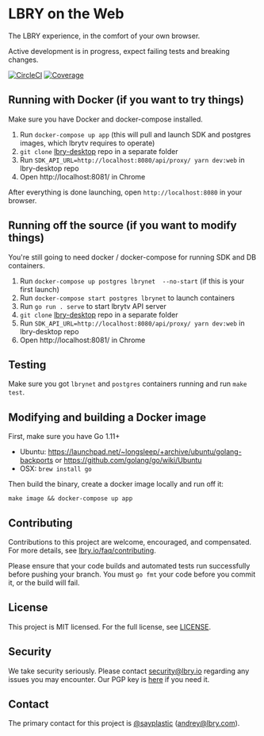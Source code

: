 # LBRY on the Web

The LBRY experience, in the comfort of your own browser.

Active development is in progress, expect failing tests and breaking changes.

[![CircleCI](https://img.shields.io/circleci/project/github/lbryio/lbrytv/master.svg)](https://circleci.com/gh/lbryio/lbrytv/tree/master) [![Coverage](https://img.shields.io/coveralls/github/lbryio/lbrytv.svg)](https://coveralls.io/github/lbryio/lbrytv)

## Running with Docker (if you want to try things)

Make sure you have Docker and docker-compose installed.

1. Run `docker-compose up app` (this will pull and launch SDK and postgres images, which lbrytv requires to operate)
2. `git clone` [lbry-desktop](https://github.com/lbryio/lbry-desktop/) repo in a separate folder
3. Run `SDK_API_URL=http://localhost:8080/api/proxy/ yarn dev:web` in lbry-desktop repo
4. Open http://localhost:8081/ in Chrome

After everything is done launching, open `http://localhost:8080` in your browser.

## Running off the source (if you want to modify things)

You're still going to need docker / docker-compose for running SDK and DB containers.

1. Run `docker-compose up postgres lbrynet  --no-start` (if this is your first launch)
2. Run `docker-compose start postgres lbrynet` to launch containers
3. Run `go run . serve` to start lbrytv API server
4. `git clone` [lbry-desktop](https://github.com/lbryio/lbry-desktop/) repo in a separate folder
5. Run `SDK_API_URL=http://localhost:8080/api/proxy/ yarn dev:web` in lbry-desktop repo
6. Open http://localhost:8081/ in Chrome

## Testing

Make sure you got `lbrynet` and `postgres` containers running and run `make test`.

## Modifying and building a Docker image

First, make sure you have Go 1.11+

- Ubuntu: https://launchpad.net/~longsleep/+archive/ubuntu/golang-backports or https://github.com/golang/go/wiki/Ubuntu
- OSX: `brew install go`

Then build the binary, create a docker image locally and run off it:

```
make image && docker-compose up app
```

## Contributing

Contributions to this project are welcome, encouraged, and compensated. For more details, see [lbry.io/faq/contributing](https://lbry.io/faq/contributing).

Please ensure that your code builds and automated tests run successfully before pushing your branch. You must `go fmt` your code before you commit it, or the build will fail.


## License

This project is MIT licensed. For the full license, see [LICENSE](LICENSE).


## Security

We take security seriously. Please contact security@lbry.io regarding any issues you may encounter.
Our PGP key is [here](https://keybase.io/lbry/key.asc) if you need it.


## Contact

The primary contact for this project is [@sayplastic](https://github.com/sayplastic) (andrey@lbry.com).

